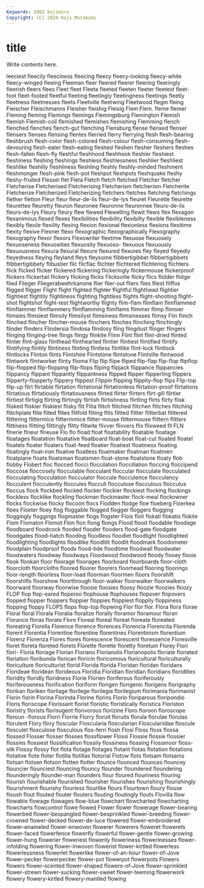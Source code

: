 ```yaml
---
Keywords: 2862 kojimura
Copyright: (C) 2024 Koji Murakami
---
```


# title

Write contents here.



leeciest
fleecily fleeciness fleecing fleecy fleecy-looking fleecy-white fleecy-winged fleeing Fleeman fleer
fleered fleerer fleering fleeringly fleerish fleers flees Fleet fleet Fleeta
fleeted fleeten fleeter fleetest fleet-foot fleet-footed fleetful fleeting fleetingly fleetingness
fleetings fleetly fleetness fleetnesses fleets Fleetville fleetwing Fleetwood flegm fleing
Fleischer Fleischmanns Fleisher fleishig Fleisig Flem Flem. fleme flemer Fleming
fleming Flemings flemings Flemingsburg Flemington Flemish flemish Flemish-coil flemished flemishes
flemishing Flemming flench flenched flenches flench-gut flenching Flensburg flense flensed
flenser flensers flenses flensing flentes flerried flerry flerrying flesh flesh-bearing
fleshbrush flesh-color flesh-colored flesh-colour flesh-consuming flesh-devouring flesh-eater flesh-eating fleshed fleshen
flesher fleshers fleshes flesh-fallen flesh-fly fleshful fleshhood fleshhook fleshier fleshiest
fleshiness fleshing fleshings fleshless fleshlessness fleshlier fleshliest fleshlike fleshlily fleshliness
fleshling fleshly fleshly-minded fleshment fleshmonger flesh-pink flesh-pot fleshpot fleshpots fleshquake
fleshy fleshy-fruited Flessel flet Fleta Fletch fletch fletched Fletcher fletcher
Fletcherise Fletcherised Fletcherising Fletcherism fletcherism Fletcherite Fletcherize Fletcherized Fletcherizing fletchers
fletches fletching fletchings flether fletton Fleur fleur fleur-de-lis fleur-de-lys fleuret
Fleurette fleurette fleurettee fleuretty fleuron fleuronee fleuronne fleuronnee fleurs-de-lis fleurs-de-lys
Fleury fleury flew flewed Flewelling flewit flews flex flexagon flexanimous
flexed flexes flexibilities flexibility flexibilty flexible flexibleness flexibly flexile flexility
flexing flexion flexional flexionless flexions flexitime flexity flexive Flexner flexo
flexographic flexographically Flexography flexography flexor flexors Flexowriter flextime flexuose flexuosely
flexuoseness flexuosities flexuosity flexuoso- flexuous flexuously flexuousness flexura flexural flexure
flexured flexures fley fleyed fleyedly fleyedness fleying fleyland fleys fleysome
flibbertigibbet flibbertigibbets flibbertigibbety flibustier flic flicflac flichter flichtered flichtering flichters
flick flicked flicker flickered flickering flickeringly flickermouse flickerproof flickers flickertail
flickery flicking flicks Flicksville flicky flics flidder flidge flied Flieger
Fliegerabwehrkanone flier flier-out fliers flies fliest fliffus fligged fligger Flight
flight flighted flighter flightful flighthead flightier flightiest flightily flightiness flighting
flightless flights flight-shooting flight-shot flightshot flight-test flightworthy flighty flim-flam flimflam
flimflammed flimflammer flimflammery flimflamming flimflams flimmer flimp flimsier flimsies flimsiest
flimsily flimsilyst flimsiness flimsinesses flimsy Flin flinch flinched flincher flincher-mouse
flinchers flinches flinching flinchingly flinder flinders Flindersia flindosa flindosy fling
flingdust flinger flingers flinging flinging-tree flings flingy flinkite Flinn Flint
flint flint-dried flinted flinter flint-glass flinthead flinthearted flintier flintiest flintified
flintify flintifying flintily flintiness flinting flintless flintlike flint-lock flintlock flintlocks
Flinton flints Flintshire Flintstone flintstone Flintville flintwood flintwork flintworker flinty
flioma Flip flip flipe fliped flip-flap flip-flop flipflop flip-flopped flip-flopping
flip-flops fliping flipjack flippance flippancies flippancy flippant flippantly flippantness flipped
flipper flipperling flippers flipperty-flopperty flippery flippest Flippin flipping flippity-flop flips
Flip-top flip-up flirt flirtable flirtation flirtational flirtationless flirtation-proof flirtations flirtatious
flirtatiously flirtatiousness flirted flirter flirters flirt-gill flirtier flirtiest flirtigig flirting
flirtingly flirtish flirtishness flirtling flirts flirty flisk flisked fliskier fliskiest
flisky flit Flita flitch flitched flitchen flitches flitching flitchplate flite
flited flites flitfold fliting flits flitted flitter flitterbat flittered flittering
flittermice flittermmice flitter-mouse flittermouse flittern flitters flittiness flitting flittingly flitty
flitwite flivver flivvers flix flixweed fll FLN flnerie flneur flneuse
Flo flo fload float floatability floatable floatage floatages floatation floatative
floatboard float-boat float-cut floated floatel floatels floater floaters float-feed floatier
floatiest floatiness floating floatingly float-iron floative floatless floatmaker floatman floatmen
floatplane floats floatsman floatsmen float-stone floatstone floaty flob flobby Flobert
floc flocced flocci floccilation floccillation floccing floccipend floccose floccosely flocculable
flocculant floccular flocculate flocculated flocculating flocculation flocculator floccule flocculence flocculency
flocculent flocculently floccules flocculi flocculose flocculous flocculus floccus flock flockbed
flocked flocker flockier flockiest flocking flockings flockless flocklike flockling flockman
flockmaster flock-meal flockowner flocks flockwise flocky flocoon flocs Flodden flodge
floe floeberg Floerkea floes Floeter floey flog floggable flogged flogger
floggers flogging floggingly floggings flogmaster flogs flogster Flois floit flokati
flokatis flokite Flom Flomaton Flomot Flon flon flong flongs Flood
flood floodable floodage floodboard floodcock flooded flooder flooders flood-gate floodgate
floodgates flood-hatch flooding floodless floodlet floodlight floodlighted floodlighting floodlights floodlike
floodlilit floodlit floodmark floodometer floodplain floodproof floods flood-tide floodtime floodwall
floodwater floodwaters floodway floodways Floodwood floodwood floody flooey flooie flook
flookan floor floorage floorages floorboard floorboards floor-cloth floorcloth floorcloths floored
floorer floorers floorhead flooring floorings floor-length floorless floor-load floorman floormen
floors floorshift floorshifts floorshow floorthrough floor-walker floorwalker floorwalkers floorward floorway
floorwise floosie floosies floosy floozie floozies floozy FLOP flop flop-eared
floperoo flophouse flophouses flopover flopovers flopped flopper floppers floppier floppies
floppiest floppily floppiness flopping floppy FLOPS flops flop-top flopwing Flor
flor flor. Flora flora florae Floral floral Florala Floralia floralize
florally floramor floramour floran Florance floras florate Flore Floreal floreal
floreat floreate floreated floreating Florella Florence florence florences Florencia Florencita
Florenda florent Florentia Florentine florentine florentines Florentinism florentium Florenz Florenza
Flores flores florescence florescent floressence Floresville floret floreta floreted florets
Florette florette floretty floretum Florey Flori flori- Floria floriage Florian
Floriano Florianolis Florianopolis floriate floriated floriation floribunda florican floricin floricomous
floricultural floriculturally floriculture floriculturist florid Florida florida Floridan floridan floridans
Florideae floridean florideous Floridia Floridian floridian floridians floridities floridity floridly
floridness Florie Florien floriferous floriferously floriferousness florification floriform florigen florigenic
florigens florigraphy florikan floriken florilage florilege florilegia florilegium florimania florimanist
Florin florin Florina Florinda Florine florins Florio floriparous floripondio Floris
floriscope Florissant florist floristic floristically floristics Floriston floristry florists florisugent
florivorous florizine Floro floroon floroscope floroun -florous Florri Florrie Florry
floruit floruits florula florulae florulas florulent Flory flory floscular Floscularia
floscularian Flosculariidae floscule flosculet flosculose flosculous flos-ferri flosh Flosi Floss
floss flossa flossed Flosser flosser flosses flossflower Flossi Flossie flossie
flossier flossies flossiest flossification flossily flossiness flossing Flossmoor floss-silk Flossy
flossy flot flota flotage flotages flotant flotas flotation flotations flotative
flote floter flotilla flotillas flotorial Flotow flots flotsam flotsams flotsan
flotsen flotson flotten flotter flounce flounced flounces flouncey flouncier flounciest
flouncing flouncy flounder floundered floundering flounderingly flounder-man flounders flour floured
flouriness flouring flourish flourishable flourished flourisher flourishes flourishing flourishingly flourishment
flourishy flourless flourlike flours Flourtown floury flouse floush flout flouted
flouter flouters flouting floutingly flouts Flovilla flow flowable flowage flowages
flow-blue flowchart flowcharted flowcharting flowcharts flowcontrol flowe flowed Flower flower
flowerage flower-bearing flowerbed flower-bespangled flower-besprinkled flower-breeding flower-crowned flower-decked flower-de-luce flowered
flower-embroidered flower-enameled flower-enwoven flowerer flowerers floweret flowerets flower-faced flowerfence flowerfly
flowerful flower-gentle flower-growing flower-hung flowerier floweriest flowerily floweriness flowerinesses flower-infolding
flowering flower-inwoven flowerist flower-kirtled flowerless flowerlessness flowerlet flowerlike flower-of-an-hour flower-of-Jove
flower-pecker flowerpecker flower-pot flowerpot flowerpots Flowers flowers flower-scented flower-shaped flowers-of-Jove
flower-sprinkled flower-strewn flower-sucking flower-sweet flower-teeming flowerwork flowery flowery-kirtled flowery-mantled flowing
